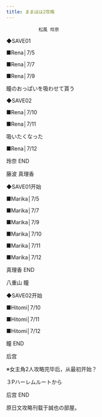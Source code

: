 ```yaml
---
title: ままはは2攻略
---
```


                松風 玲奈



◆SAVE01

■Rena│7/5

■Rena│7/7

■Rena│7/9

瞳のおっぱいを吸わせて貰う

◆SAVE02

■Rena│7/10

■Rena│7/11

吸いたくなった

■Rena│7/12



玲奈 END



藤波 真理香



◆SAVE01开始

■Marika│7/5

■Marika│7/7

■Marika│7/9

■Marika│7/10

■Marika│7/11

■Marika│7/12



真理香 END



八重山 瞳



◆SAVE02开始

■Hitomi│7/10

■Hitomi│7/11

■Hitomi│7/12



瞳 END



后宫



※女主角2人攻略完毕后，从最初开始？

３Pハーレムルートから



后宫 END



原日文攻略刊载于誠也の部屋。


              
